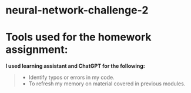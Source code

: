 # neural-network-challenge-2

# Tools used for the homework assignment:

**I used learning assistant and ChatGPT for the following:**
> * Identify typos or errors in my code. 
> * To refresh my memory on material covered in previous modules.

